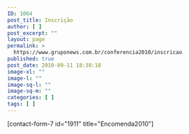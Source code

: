 ```yaml
---
ID: 1064
post_title: Inscrição
author: [ ]
post_excerpt: ""
layout: page
permalink: >
  https://www.gruponews.com.br/conferencia2010/inscricao
published: true
post_date: 2010-09-11 18:38:18
image-xl: ""
image-l: ""
image-sq-l: ""
image-sq-m: ""
categories: [ ]
tags: [ ]
---
```

[contact-form-7 id="1911" title="Encomenda2010"]